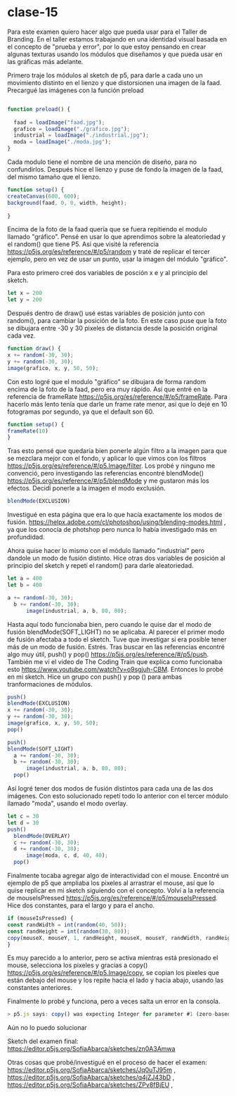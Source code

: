 # clase-15
Para este examen quiero hacer algo que pueda usar para el Taller de Branding. En el taller estamos trabajando en una identidad visual basada en el concepto de "prueba y error", por lo que estoy pensando en crear algunas texturas usando los módulos que diseñamos y que pueda usar en las gráficas más adelante. 

Primero traje los módulos al sketch de p5, para darle a cada uno un movimiento distinto en el lienzo y que distorsionen una imagen de la faad.
Precargué las imágenes con la función preload

``` javascript

function preload() {
  
  faad = loadImage("faad.jpg");
  grafico = loadImage("./grafico.jpg");
  industrial = loadImage("./industrial.jpg");
  moda = loadImage("./moda.jpg");
}
```
Cada modulo tiene el nombre de una mención de diseño, para no confundirlos. Después hice el lienzo y puse de fondo la imagen de la faad, del mismo tamaño que el lienzo.
``` javascript
function setup() {
createCanvas(600, 600);
background(faad, 0, 0, width, height);
  
}
```
Encima de la foto de la faad quería que se fuera repitiendo el modulo llamado "gráfico". Pensé en usar lo que aprendimos sobre la aleatoriedad y el random() que tiene P5. Así que visité la referencia https://p5js.org/es/reference/#/p5/random y traté de replicar el tercer ejemplo, pero en vez de usar un punto, usar la imagen del módulo "gráfico". 

Para esto primero creé dos variables de posción x e y al principio del sketch.
``` javascript
let x = 200
let y = 200
```
Después dentro de draw() usé estas variables de posición junto con random(), para cambiar la posición de la foto. En este caso puse que la foto se dibujara entre -30 y 30 pixeles de distancia desde la posición original cada vez.
``` javascript
function draw() {
x += random(-30, 30);
y += random(-30, 30);
image(grafico, x, y, 50, 50);
```
Con esto logré que el modulo "gráfico" se dibujara de forma random encima de la foto de la faad, pero era muy rápido. Así que entré en la referencia de frameRate https://p5js.org/es/reference/#/p5/frameRate. Para hacerlo más lento tenía que darle un frame rate menor, así que lo dejé en 10 fotogramas por segundo, ya que el default son 60.
``` javascript
function setup() {
frameRate(10)
}
```

Tras esto pensé que quedaría bien ponerle algún filtro a la imagen para que se mezclara mejor con el fondo, y aplicar lo que vimos con los filtros https://p5js.org/es/reference/#/p5.Image/filter.  Los probé y ninguno me convenció, pero investigando las referencias encontré blendMode() https://p5js.org/es/reference/#/p5/blendMode y me gustaron más los efectos. Decidí ponerle a la imagen el modo exclusión.
``` javascript
blendMode(EXCLUSION)
```
Investigué en esta página que era lo que hacía exactamente los modos de fusión. https://helpx.adobe.com/cl/photoshop/using/blending-modes.html , ya que los conocía de photshop pero nunca lo había investigado más en profundidad.

Ahora quise hacer lo mismo con el módulo llamado "industrial" pero dandole un modo de fusión distinto. Hice otras dos variables de posición al principio del sketch y repetí el random() para darle aleatoriedad.
``` javascript
let a = 400
let b = 400
```
``` javascript
a += random(-30, 30);
  b += random(-30, 30);
      image(industrial, a, b, 80, 80);
```
Hasta aquí todo funcionaba bien, pero cuando le quise dar el modo de fusión blendMode(SOFT_LIGHT) no se aplicaba. Al parecer el primer modo de fusión afectaba a todo el sketch. Tuve que investigar si era posible tener más de un modo de fusión. Estrés. Tras buscar en las referencias encontré algo muy útil, push() y pop() https://p5js.org/es/reference/#/p5/push. También me vi el video de The Coding Train que explica como funcionaba esto https://www.youtube.com/watch?v=o9sgjuh-CBM.
Entonces lo probé en mi sketch. Hice un grupo con push() y pop () para ambas tranformaciones de módulos.
``` javascript
push()
blendMode(EXCLUSION)
x += random(-30, 30);
y += random(-30, 30);
image(grafico, x, y, 50, 50);
pop()
```
``` javascript
push()
blendMode(SOFT_LIGHT)
  a += random(-30, 30);
  b += random(-30, 30);
      image(industrial, a, b, 80, 80);
  pop()

```
Así logré tener dos modos de fusión distintos para cada una de las dos imágenes. Con esto solucionado repetí todo lo anterior con el tercer módulo llamado "moda", usando el modo overlay.
``` javascript
let c = 30
let d = 30
push()
  blendMode(OVERLAY)
  c += random(-30, 30);
  d += random(-30, 30);
      image(moda, c, d, 40, 40);
  pop()
```
Finalmente tocaba agregar algo de interactividad con el mouse. Encontré un ejemplo de p5 que ampliaba los pixeles al arrastrar el mouse, así que lo quise replicar en mi sketch siguiendo con el concepto. Volví a la referencia de mouseIsPressed https://p5js.org/es/reference/#/p5/mouseIsPressed. Hice dos constantes, para el largo y para el ancho.
``` javascript
if (mouseIsPressed) {
const randWidth = int(random(40, 50));
const randHeight = int(random(30, 80));
copy(mouseX, mouseY, 1, randHeight, mouseX, mouseY, randWidth, randHeight);
}
```
Es muy parecido a lo anterior, pero se activa mientras está presionado el mouse, selecciona los pixeles y gracias a copy() https://p5js.org/es/reference/#/p5.Image/copy, se copian los pixeles que están debajo del mouse y los repite hacia el lado y hacia abajo, usando las constantes anteriores.

Finalmente lo probé y funciona, pero a veces salta un error en la consola.
``` javascript
> p5.js says: copy() was expecting Integer for parameter #1 (zero-based index), received number instead at blob:https://preview.p5js.org/77c42ecf-36ea-4529-b563-32e626c539d7:92:5. [http://p5js.org/reference/#p5/copy]
```
Aún no lo puedo solucionar

Sketch del examen final: https://editor.p5js.org/SofiaAbarca/sketches/zn0A3Amwa


Otras cosas que probé/investigué en el proceso de hacer el examen:  https://editor.p5js.org/SofiaAbarca/sketches/Jq0uTJ95m , https://editor.p5js.org/SofiaAbarca/sketches/q4jZJ43bD , https://editor.p5js.org/SofiaAbarca/sketches/ZPv8fBjEU , 







 
